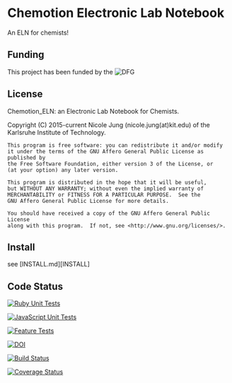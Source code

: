 # Chemotion Electronic Lab Notebook

An ELN for chemists!

## Funding

This project has been funded by the  ![DFG](http://www.dfg.de/includes/images/dfg_logo.gif)


## License

Chemotion_ELN: an Electronic Lab Notebook for Chemists.

Copyright (C) 2015-current  Nicole Jung (nicole.jung(at)kit.edu) of the Karlsruhe Institute of Technology.

    This program is free software: you can redistribute it and/or modify
    it under the terms of the GNU Affero General Public License as published by
    the Free Software Foundation, either version 3 of the License, or
    (at your option) any later version.

    This program is distributed in the hope that it will be useful,
    but WITHOUT ANY WARRANTY; without even the implied warranty of
    MERCHANTABILITY or FITNESS FOR A PARTICULAR PURPOSE.  See the
    GNU Affero General Public License for more details.

    You should have received a copy of the GNU Affero General Public License
    along with this program.  If not, see <http://www.gnu.org/licenses/>.



## Install

see [INSTALL.md][INSTALL]


## Code Status

[![Ruby Unit Tests](https://github.com/ComPlat/chemotion_ELN/actions/workflows/testrb.yml/badge.svg?branch=github-actions)](https://github.com/ComPlat/chemotion_ELN/actions/workflows/testrb.yml/badge.svg?branch=github-actions)

[![JavaScript Unit Tests](https://github.com/ComPlat/chemotion_ELN/actions/workflows/testjs.yml/badge.svg?branch=github-actions)](https://github.com/ComPlat/chemotion_ELN/actions/workflows/testjs.yml/badge.svg?branch=github-actions)

[![Feature Tests](https://github.com/ComPlat/chemotion_ELN/actions/workflows/testacceptance.yml/badge.svg?branch=github-actions)](https://github.com/ComPlat/chemotion_ELN/actions/workflows/testacceptance.yml/badge.svg?branch=github-actions)

[![DOI](https://zenodo.org/badge/DOI/10.5281/zenodo.1054134.svg)](https://doi.org/10.5281/zenodo.1054134)

[![Build Status](https://travis-ci.org/ComPlat/chemotion_ELN.svg?branch=master)](https://travis-ci.org/ComPlat/chemotion_ELN)

[![Coverage Status](https://coveralls.io/repos/github/ComPlat/chemotion_ELN/badge.svg)](https://coveralls.io/github/ComPlat/chemotion_ELN)
